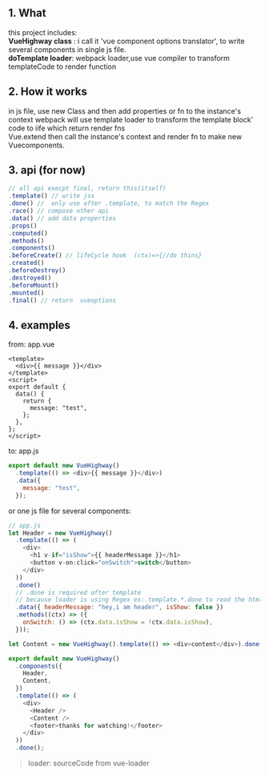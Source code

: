## 1. What

this project includes:  
<strong>VueHighway class</strong> : i call it 'vue component options translator', to write several components in single js file.  
<strong>doTemplate loader</strong>: webpack loader,use vue compiler to transform templateCode to render function

## 2. How it works

in js file, use new Class and then add properties or fn to the instance's context
webpack will use template loader to transform the template block' code to iife which return render fns  
Vue.extend then call the instance's context and render fn to make new Vuecomponents.

## 3. api (for now)

```javascript
// all api execpt final, return this(itself)
.template() // write jsx
.done() //  only use after .template, to match the Regex
.race() // compose other api
.data() // add data properties
.props()
.computed()
.methods()
.components()
.beforeCreate() // lifeCycle hook  (ctx)=>{//do thins}
.created()
.beforeDestroy()
.destroyed()
.beforeMount()
.mounted()
.final() // return  vueoptions
```

## 4. examples

from: app.vue

```vue
<template>
  <div>{{ message }}</div>
</template>
<script>
export default {
  data() {
    return {
      message: "test",
    };
  },
};
</script>
```

to: app.js

```javascript
export default new VueHighway()
  .template(() => <div>{{ message }}</div>)
  .data({
    message: "test",
  });
```

or one js file for several components:

```javascript
// app.js
let Header = new VueHighway()
  .template(() => (
    <div>
      <h1 v-if="isShow">{{ headerMessage }}</h1>
      <button v-on:click="onSwitch">switch</button>
    </div>
  ))
  .done()
  // .done is required after template
  // because loader is using Regex ex:.template.*.done to read the html code
  .data({ headerMessage: "hey,i am header", isShow: false })
  .methods((ctx) => ({
    onSwitch: () => (ctx.data.isShow = !ctx.data.isShow),
  }));

let Content = new VueHighway().template(() => <div>content</div>).done();

export default new VueHighway()
  .components({
    Header,
    Content,
  })
  .template(() => (
    <div>
      <Header />
      <Content />
      <footer>thanks for watching!</footer>
    </div>
  ))
  .done();
```

> loader: sourceCode from vue-loader
